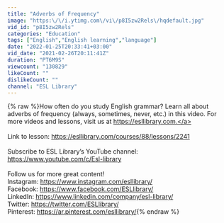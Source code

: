 ```yaml
---
title: "Adverbs of Frequency"
image: "https:\/\/i.ytimg.com\/vi\/p8I5zw2Rels\/hqdefault.jpg"
vid_id: "p8I5zw2Rels"
categories: "Education"
tags: ["English","English learning","language"]
date: "2022-01-25T20:33:41+03:00"
vid_date: "2021-02-26T20:11:41Z"
duration: "PT6M9S"
viewcount: "130829"
likeCount: ""
dislikeCount: ""
channel: "ESL Library"
---
```

{% raw %}How often do you study English grammar? Learn all about adverbs of frequency (always, sometimes, never, etc.) in this video. For more videos and lessons, visit us at <a rel="nofollow" target="blank" href="https://esllibrary.com​.">https://esllibrary.com​.</a><br /><br />Link to lesson: <a rel="nofollow" target="blank" href="https://esllibrary.com/courses/88/lessons/2241">https://esllibrary.com/courses/88/lessons/2241</a><br /><br />Subscribe to ESL Library’s YouTube channel: <a rel="nofollow" target="blank" href="https://www.youtube.com/c/Esl-library">https://www.youtube.com/c/Esl-library</a><br /><br />Follow us for more great content!<br />Instagram: <a rel="nofollow" target="blank" href="https://www.instagram.com/esllibrary/">https://www.instagram.com/esllibrary/</a><br />Facebook: <a rel="nofollow" target="blank" href="https://www.facebook.com/ESLlibrary/">https://www.facebook.com/ESLlibrary/</a><br />LinkedIn: <a rel="nofollow" target="blank" href="https://www.linkedin.com/company/esl-library/">https://www.linkedin.com/company/esl-library/</a><br />Twitter: <a rel="nofollow" target="blank" href="https://twitter.com/ESLlibrary/">https://twitter.com/ESLlibrary/</a><br />Pinterest: <a rel="nofollow" target="blank" href="https://ar.pinterest.com/esllibrary/">https://ar.pinterest.com/esllibrary/</a>{% endraw %}
